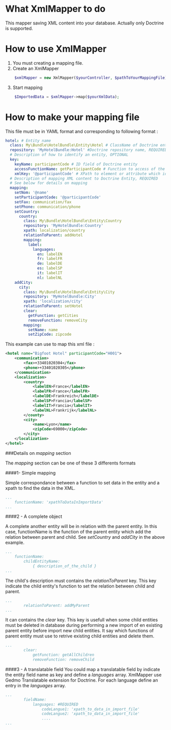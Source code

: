 What XmlMapper to do
====================

This mapper saving XML content into your database.
Actually only Doctrine is supported.

How to use XmlMapper
====================

1. You must creating a mapping file.
2. Create an XmlMapper
```php
    $xmlMapper = new XmlMapper($yourController, $pathToYourMappingFile);
```
3. Start mapping
```php
    $ImportedData = $xmlMapper->map($yourXmlData);
```

How to make your mapping file
=============================

This file must be in YAML format and corresponding to following format :

```yml
hotel: # Entity name
  class: My\Bundle\HotelBundle\Entity\Hotel # ClassName of Doctrine entity, REQUIRED
  repository: 'MyHotelBundle:Hotel' #Doctrine repository name, REQUIRED
  # Description of how to identify an entity, OPTIONAL
  key:
    keyName: participantCode # ID field of Doctrine entity
    accessFunctionName: getParticipantCode # Function to access of the ID field
    xmlKey: '@participantCode' # XPath to element or attribute which identify the entity in XML
  # Description of mapping XML content to Doctrine Entity, REQUIRED
  # See below for details on mapping
  mapping:
    setNom: '@name'
    setParticipantCode: '@participantCode'
    setFax: communication/fax
    setPhone: communication/phone
    setCountry:
      country:
        class: My\Bundle\HotelBundle\Entity\Country
        repository: 'MyHotelBundle:Country'
        xpath: localization/country
        relationToParent: addHotel
        mapping:
          label:
            languages:
              en: labelEN
              fr: labelFR
              de: labelDE
              es: labelSP
              it: labelIT
              nl: labelNL
    addCity:
      city:
        class: My\Bundle\HotelBundle\Entity\City
        repository: 'MyHotelBundle:City'
        xpath: 'localization/city'
        relationToParent: setHotel
        clear:
          getFunction: getCities
          removeFunction: removeCity
        mapping:
          setName: name
          setZipCode: zipcode
```

This example can use to map this xml file :

```xml
<hotel name="Bigfoot Hotel" participantCode="H001">
    <communication>
        <fax>+33401020304</fax>
        <phone>+33401020305</phone>
    </communication>
    <localization>
        <country>
            <labelEN>France</labelEN>
            <labelFR>France</labelFR>
            <labelDE>Frankreich</labelDE>
            <labelSP>Francia</labelSP>
            <labelIT>Francia</labelIT>
            <labelNL>Frankrijk</labelNL>
        </county>
        <city>
            <name>Lyon</name>
            <zipCode>69000</zipCode>
        </city>
    </localization>
</hotel>
```

###Details on _mapping_ section

The _mapping_ section can be one of these 3 differents formats

####1- Simple mapping

Simple correspondance between a function to set data in the entity and a xpath to find the data in the XML.

```yml
...
    functionName: 'xpathToDataInImportData'
...
```

####2 - A complete object

A complete another entity will be in relation with the parent entity. In this case, functionName is the function of the parent entity which add the relation between parent and child.
See _setCountry_ and _addCity_ in the above example.

```yml
...
    functionName:
        childEntityName:
            { description_of_the_child }
...
```

The child's description must contains the _relationToParent_ key. This key indicate the child entity's function to set the relation between child and parent.
```yml
...
        relationToParent: addMyParent
...
```

It can contains the _clear_ key. This key is usefull when some child entities must be deleted in database during performing a new import of en existing parent entity before import new child entities. It say which functions of parent entity must use to retrive existing child entities and delete them.
```yml
...
        clear:
            getFunction: getAllChildren
            removeFunction: removeChild
```

####3 - A translatable field
You could map a translatable field by indicate the entity field name as key and define a _languages_ array.
XmlMapper use Gedmo Translatable extension for Doctrine.
For each language define an entry in the _languages_ array.

```yml
...
        fieldName:
            languages: #REQUIRED
                codeLangue1: 'xpath_to_data_in_import_file'
                codeLangue2: 'xpath_to_data_in_import_file'
                ....
...
```